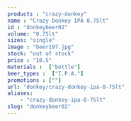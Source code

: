 ```yaml
---
products : "crazy-donkey"
name : "Crazy Donkey IPA 0.75lt"
id : "donkeybeer02"
volume: "0.75lt"
sizes: "single"
image : "beer197.jpg"
stock: "out of stock"
price : "10.5"
materials :  ["bottle"]
beer_types :  ["I.P.A."]
promotions : [""]
url: "donkey/crazy-donkey-ipa-0-75lt"
aliases: 
    - "crazy-donkey-ipa-0-75lt"
slug: "donkeybeer02"
---
```

